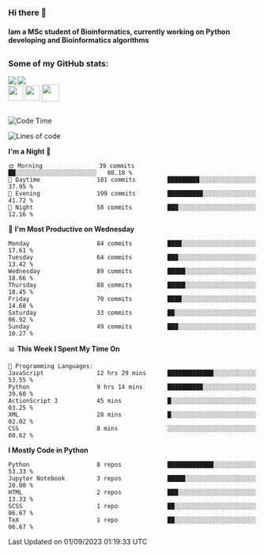### Hi there 👋
#### Iam a MSc student of Bioinformatics, currently working on Python developing and Bioinformatics algorithms

##
### Some of my GitHub stats:

<div>
  <a href="https://github.com/AdrianoSilva19/AdrianoSilva19">
    <img heigth="180" align="left" src="https://github-readme-stats.vercel.app/api?username=AdrianoSilva19&count_private=true&include_all_comits=true&show_icons=true&theme=dracula" />
    <img heigth="180" align="center" src="https://github-readme-stats.vercel.app/api/top-langs/?username=AdrianoSilva19&langs_count=3&theme=dracula" />
  </a>
</div>

<div style="display:inline_block">
  <img align="center" heigth="30" width="30" src="https://cdn.jsdelivr.net/gh/devicons/devicon/icons/python/python-plain.svg" />
  <img align="center" heigth="30" width="30" src="https://cdn.jsdelivr.net/gh/devicons/devicon/icons/r/r-original.svg" />
  <img align="center" heigth="35" width="35" src="https://cdn.jsdelivr.net/gh/devicons/devicon/icons/neo4j/neo4j-original.svg" />
</div>

##

<!--START_SECTION:waka-->
![Code Time](http://img.shields.io/badge/Code%20Time-423%20hrs%2055%20mins-blue)

![Lines of code](https://img.shields.io/badge/From%20Hello%20World%20I%27ve%20Written-1.5%20million%20lines%20of%20code-blue)

**I'm a Night 🦉** 

```text
🌞 Morning                39 commits          ██░░░░░░░░░░░░░░░░░░░░░░░   08.18 % 
🌆 Daytime                181 commits         █████████░░░░░░░░░░░░░░░░   37.95 % 
🌃 Evening                199 commits         ██████████░░░░░░░░░░░░░░░   41.72 % 
🌙 Night                  58 commits          ███░░░░░░░░░░░░░░░░░░░░░░   12.16 % 
```
📅 **I'm Most Productive on Wednesday** 

```text
Monday                   84 commits          ████░░░░░░░░░░░░░░░░░░░░░   17.61 % 
Tuesday                  64 commits          ███░░░░░░░░░░░░░░░░░░░░░░   13.42 % 
Wednesday                89 commits          █████░░░░░░░░░░░░░░░░░░░░   18.66 % 
Thursday                 88 commits          █████░░░░░░░░░░░░░░░░░░░░   18.45 % 
Friday                   70 commits          ████░░░░░░░░░░░░░░░░░░░░░   14.68 % 
Saturday                 33 commits          ██░░░░░░░░░░░░░░░░░░░░░░░   06.92 % 
Sunday                   49 commits          ███░░░░░░░░░░░░░░░░░░░░░░   10.27 % 
```


📊 **This Week I Spent My Time On** 

```text
💬 Programming Languages: 
JavaScript               12 hrs 29 mins      █████████████░░░░░░░░░░░░   53.55 % 
Python                   9 hrs 14 mins       ██████████░░░░░░░░░░░░░░░   39.60 % 
ActionScript 3           45 mins             █░░░░░░░░░░░░░░░░░░░░░░░░   03.25 % 
XML                      28 mins             █░░░░░░░░░░░░░░░░░░░░░░░░   02.02 % 
CSS                      8 mins              ░░░░░░░░░░░░░░░░░░░░░░░░░   00.62 % 
```

**I Mostly Code in Python** 

```text
Python                   8 repos             █████████████░░░░░░░░░░░░   53.33 % 
Jupyter Notebook         3 repos             █████░░░░░░░░░░░░░░░░░░░░   20.00 % 
HTML                     2 repos             ███░░░░░░░░░░░░░░░░░░░░░░   13.33 % 
SCSS                     1 repo              ██░░░░░░░░░░░░░░░░░░░░░░░   06.67 % 
TeX                      1 repo              ██░░░░░░░░░░░░░░░░░░░░░░░   06.67 % 
```




 Last Updated on 01/09/2023 01:19:33 UTC
<!--END_SECTION:waka-->






<!--

Here are some ideas to get you started:

- 🔭 I’m currently working on ...
- 🌱 I’m currently learning ...
- 👯 I’m looking to collaborate on ...
- 🤔 I’m looking for help with ...
- 💬 Ask me about ...
- 📫 How to reach me: ...
- 😄 Pronouns: ...
- ⚡ Fun fact: ...
-->
